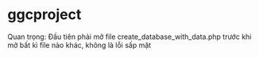 # ggcproject
Quan trọng: Đầu tiên phải mở file create_database_with_data.php trước khi mở bất kì file nào khác, không là lỗi sấp mặt
